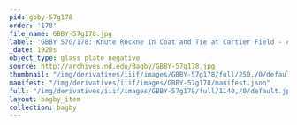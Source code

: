 ```yaml
---
pid: gbby-57g178
order: '178'
file_name: GBBY-57g178.jpg
label: 'GBBY 57G/178: Knute Rockne in Coat and Tie at Cartier Field - c1920s'
_date: 1920s
object_type: glass plate negative
source: http://archives.nd.edu/Bagby/GBBY-57g178.jpg
thumbnail: "/img/derivatives/iiif/images/GBBY-57g178/full/250,/0/default.jpg"
manifest: "/img/derivatives/iiif/images/GBBY-57g178/manifest.json"
full: "/img/derivatives/iiif/images/GBBY-57g178/full/1140,/0/default.jpg"
layout: bagby_item
collection: bagby
---
```

